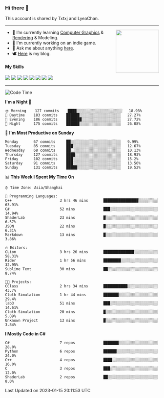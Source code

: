 ### Hi there 👋

This account is shared by Txtxj and LyeaChan.

---

<img align="right" height="141" src="https://github-readme-stats.vercel.app/api?username=txtxj&theme=tokyonight&show_icons=true&count_private=true">

- 🌱 I’m currently learning [Computer Graphics](https://github.com/txtxj/GAMES101) & [Rendering](https://github.com/txtxj/GAMES202) & 
Modeling.
- 🐶 I'm currently working on an indie game.
- 💬 Ask me about anything [here](https://github.com/txtxj/txtxj/issues).
- 🕊️ [Here](https://txtxj.top) is my blog.

#### My Skills

![](https://img.shields.io/badge/C%23-239120?logo=csharp&logoColor=fff)
![](https://img.shields.io/badge/Unity-000000?logo=unity&logoColor=fff)
![](https://img.shields.io/badge/Python-3e74a2?logo=python&logoColor=fff)
![](https://img.shields.io/badge/C++-65318e?logo=cplusplus&logoColor=fff)
![](https://img.shields.io/badge/C-5654a2?logo=c&logoColor=fff)
![](https://img.shields.io/badge/Blender-f5792a?logo=blender&logoColor=fff)
![](https://img.shields.io/badge/OpenJDK-ffffff?logo=openjdk&logoColor=000)
![](https://img.shields.io/badge/SQL-cc2927?logo=microsoftsqlserver&logoColor=fff)

---

<!--START_SECTION:waka-->
![Code Time](http://img.shields.io/badge/Code%20Time-630%20hrs%2026%20mins-blue)

**I'm a Night 🦉** 

```text
🌞 Morning    127 commits    ████░░░░░░░░░░░░░░░░░░░░░   18.93% 
🌆 Daytime    183 commits    ██████░░░░░░░░░░░░░░░░░░░   27.27% 
🌃 Evening    186 commits    ███████░░░░░░░░░░░░░░░░░░   27.72% 
🌙 Night      175 commits    ██████░░░░░░░░░░░░░░░░░░░   26.08%

```
📅 **I'm Most Productive on Sunday** 

```text
Monday       67 commits     ██░░░░░░░░░░░░░░░░░░░░░░░   9.99% 
Tuesday      85 commits     ███░░░░░░░░░░░░░░░░░░░░░░   12.67% 
Wednesday    68 commits     ██░░░░░░░░░░░░░░░░░░░░░░░   10.13% 
Thursday     127 commits    ████░░░░░░░░░░░░░░░░░░░░░   18.93% 
Friday       102 commits    ███░░░░░░░░░░░░░░░░░░░░░░   15.2% 
Saturday     91 commits     ███░░░░░░░░░░░░░░░░░░░░░░   13.56% 
Sunday       131 commits    █████░░░░░░░░░░░░░░░░░░░░   19.52%

```


📊 **This Week I Spent My Time On** 

```text
⌚︎ Time Zone: Asia/Shanghai

💬 Programming Languages: 
C++                      3 hrs 46 mins       ████████████████░░░░░░░░░   63.91% 
C#                       52 mins             ███░░░░░░░░░░░░░░░░░░░░░░   14.94% 
ShaderLab                23 mins             █░░░░░░░░░░░░░░░░░░░░░░░░   6.57% 
JSON                     22 mins             █░░░░░░░░░░░░░░░░░░░░░░░░   6.31% 
Markdown                 13 mins             █░░░░░░░░░░░░░░░░░░░░░░░░   3.86%

🔥 Editors: 
CLion                    3 hrs 26 mins       ██████████████░░░░░░░░░░░   58.31% 
Rider                    1 hr 56 mins        ████████░░░░░░░░░░░░░░░░░   32.95% 
Sublime Text             30 mins             ██░░░░░░░░░░░░░░░░░░░░░░░   8.74%

🐱‍💻 Projects: 
CClass                   2 hrs 34 mins       ███████████░░░░░░░░░░░░░░   43.7% 
Cloth Simulation         1 hr 44 mins        ███████░░░░░░░░░░░░░░░░░░   29.4% 
lab3                     51 mins             ███░░░░░░░░░░░░░░░░░░░░░░   14.61% 
Cloth-Simulation         20 mins             █░░░░░░░░░░░░░░░░░░░░░░░░   5.89% 
Unknown Project          13 mins             █░░░░░░░░░░░░░░░░░░░░░░░░   3.84%

```

**I Mostly Code in C#** 

```text
C#                       7 repos             ███████░░░░░░░░░░░░░░░░░░   28.0% 
Python                   6 repos             ██████░░░░░░░░░░░░░░░░░░░   24.0% 
C++                      4 repos             ████░░░░░░░░░░░░░░░░░░░░░   16.0% 
C                        3 repos             ███░░░░░░░░░░░░░░░░░░░░░░   12.0% 
ShaderLab                2 repos             ██░░░░░░░░░░░░░░░░░░░░░░░   8.0%

```



 Last Updated on 2023-01-15 20:11:53 UTC
<!--END_SECTION:waka-->
